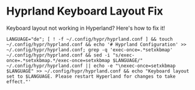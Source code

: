 # Hyprland Keyboard Layout Fix
 Keyboard layout not working in Hyperland? Here's how to fix it! 
```
LANGUAGE="de"; [ ! -f ~/.config/hypr/hyprland.conf ] && touch ~/.config/hypr/hyprland.conf && echo '# Hyprland Configuration' >> ~/.config/hypr/hyprland.conf; grep -q 'exec-once=.*setxkbmap' ~/.config/hypr/hyprland.conf && sed -i "s/exec-once=.*setxkbmap.*/exec-once=setxkbmap $LANGUAGE/" ~/.config/hypr/hyprland.conf || echo -e "\nexec-once=setxkbmap $LANGUAGE" >> ~/.config/hypr/hyprland.conf && echo "Keyboard layout set to $LANGUAGE. Please restart Hyperland for changes to take effect."'
```

